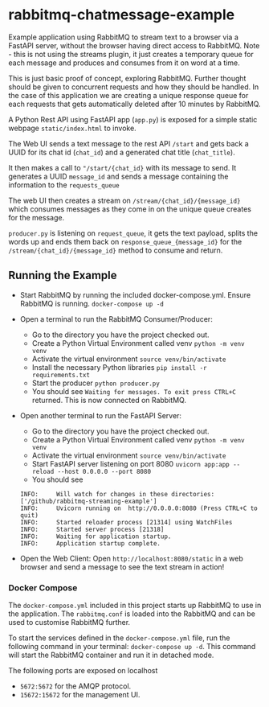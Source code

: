 # rabbitmq-chatmessage-example
Example application using RabbitMQ to stream text to a browser via a FastAPI server, without the browser having direct access to RabbitMQ. Note - this is not using the streams plugin, it just creates a temporary queue for each message and produces and consumes from it on word at a time.

This is just basic proof of concept, exploring RabbitMQ. Further thought should be given to concurrent requests and how they should be handled. In the case of this application we are creating a unique response queue for each requests that gets automatically deleted after 10 minutes by RabbitMQ.

A Python Rest API using FastAPI app (`app.py`) is exposed for a simple static webpage `static/index.html` to invoke.

The Web UI sends a text message to the rest API `/start` and gets back a UUID for its chat id (`chat_id`) and a generated chat title (`chat_title`). 

It then makes a call to `"/start/{chat_id}` with its message to send. It generates a UUID `message_id` and sends a message containing the information to the `requests_queue`

The web UI then creates a stream on `/stream/{chat_id}/{message_id}` which consumes messages as they come in on the unique queue creates for the message.

`producer.py` is listening on `request_queue`, it gets the text payload, splits the words up and ends them back on `response_queue_{message_id}` for the `/stream/{chat_id}/{message_id}` method to consume and return.

## Running the Example
* Start RabbitMQ by running the included docker-compose.yml. Ensure RabbitMQ is running. `docker-compose up -d`


* Open a terminal to run the RabbitMQ Consumer/Producer:
  * Go to the directory you have the project checked out.
  * Create a Python Virtual Environment called venv `python -m venv venv`
  * Activate the virtual environment `source venv/bin/activate`
  * Install the necessary Python libraries `pip install -r requirements.txt`
  * Start the producer `python producer.py`
  * You should see `Waiting for messages. To exit press CTRL+C` returned. This is now connected on RabbitMQ.


* Open another terminal to run the FastAPI Server:
  * Go to the directory you have the project checked out.
  * Create a Python Virtual Environment called venv `python -m venv venv`
  * Activate the virtual environment `source venv/bin/activate`
  * Start FastAPI server listening on port 8080 `uvicorn app:app --reload --host 0.0.0.0 --port 8080`
  * You should see
  ```
  INFO:     Will watch for changes in these directories: ['/github/rabbitmq-streaming-example']
  INFO:     Uvicorn running on  http://0.0.0.0:8080 (Press CTRL+C to quit)
  INFO:     Started reloader process [21314] using WatchFiles
  INFO:     Started server process [21318]
  INFO:     Waiting for application startup.
  INFO:     Application startup complete.
  ```

* Open the Web Client: Open `http://localhost:8080/static` in a web browser and send a message to see the text stream in action!

### Docker Compose
The `docker-compose.yml` included in this project starts up RabbitMQ to use in the application. The `rabbitmq.conf` is loaded into the RabbitMQ and can be used to customise RabbitMQ further.

To start the services defined in the `docker-compose.yml` file, run the following command in your terminal:
`docker-compose up -d`. This command will start the RabbitMQ container and run it in detached mode.

The following ports are exposed on localhost
* `5672:5672` for the AMQP protocol.
* `15672:15672` for the management UI.

